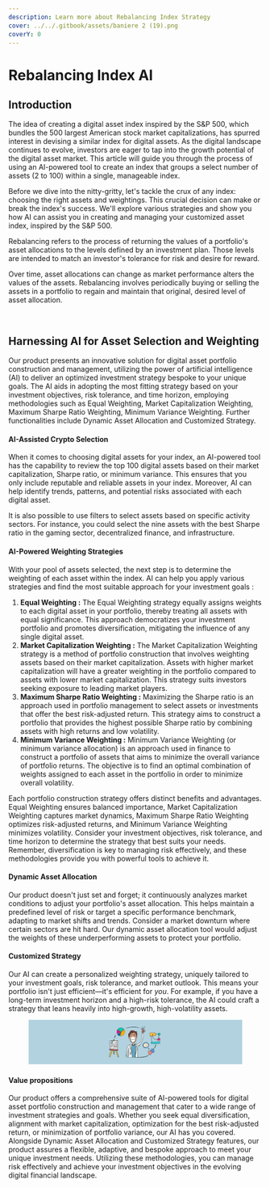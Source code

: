 ```yaml
---
description: Learn more about Rebalancing Index Strategy
cover: ../../.gitbook/assets/baniere 2 (19).png
coverY: 0
---
```


# Rebalancing Index AI

## Introduction

The idea of creating a digital asset index inspired by the S\&P 500, which bundles the 500 largest American stock market capitalizations, has spurred interest in devising a similar index for digital assets. As the digital landscape continues to evolve, investors are eager to tap into the growth potential of the digital asset market. This article will guide you through the process of using an AI-powered tool to create an index that groups a select number of assets (2 to 100) within a single, manageable index.

Before we dive into the nitty-gritty, let's tackle the crux of any index: choosing the right assets and weightings. This crucial decision can make or break the index's success. We'll explore various strategies and show you how AI can assist you in creating and managing your customized asset index, inspired by the S\&P 500.

Rebalancing refers to the process of returning the values of a portfolio's asset allocations to the levels defined by an investment plan. Those levels are intended to match an investor's tolerance for risk and desire for reward.

Over time, asset allocations can change as market performance alters the values of the assets. Rebalancing involves periodically buying or selling the assets in a portfolio to regain and maintain that original, desired level of asset allocation.

<figure><img src="https://www.investopedia.com/thmb/62S6DG2Ou6Btxi91FSVeoHY_D3I=/750x0/filters:no_upscale():max_bytes(150000):strip_icc():format(webp)/dotdash_Final_Equal_Weight_Apr_2020-01-6b2bdb8ccaf74b8d9170fafe5851d5df.jpg" alt=""><figcaption></figcaption></figure>

## Harnessing AI for Asset Selection and Weighting

Our product presents an innovative solution for digital asset portfolio construction and management, utilizing the power of artificial intelligence (AI) to deliver an optimized investment strategy bespoke to your unique goals. The AI aids in adopting the most fitting strategy based on your investment objectives, risk tolerance, and time horizon, employing methodologies such as Equal Weighting, Market Capitalization Weighting, Maximum Sharpe Ratio Weighting, Minimum Variance Weighting. Further functionalities include Dynamic Asset Allocation and Customized Strategy.

#### AI-Assisted Crypto Selection

When it comes to choosing digital assets for your index, an AI-powered tool has the capability to review the top 100 digital assets based on their market capitalization, Sharpe ratio, or minimum variance. This ensures that you only include reputable and reliable assets in your index. Moreover, AI can help identify trends, patterns, and potential risks associated with each digital asset.

It is also possible to use filters to select assets based on specific activity sectors. For instance, you could select the nine assets with the best Sharpe ratio in the gaming sector, decentralized finance, and infrastructure.

#### AI-Powered Weighting Strategies

With your pool of assets selected, the next step is to determine the weighting of each asset within the index. AI can help you apply various strategies and find the most suitable approach for your investment goals :

1. **Equal Weighting :** The Equal Weighting strategy equally assigns weights to each digital asset in your portfolio, thereby treating all assets with equal significance. This approach democratizes your investment portfolio and promotes diversification, mitigating the influence of any single digital asset.
2. **Market Capitalization Weighting :** The Market Capitalization Weighting strategy is a method of portfolio construction that involves weighting assets based on their market capitalization. Assets with higher market capitalization will have a greater weighting in the portfolio compared to assets with lower market capitalization. This strategy suits investors seeking exposure to leading market players.
3. **Maximum Sharpe Ratio Weighting :** Maximizing the Sharpe ratio is an approach used in portfolio management to select assets or investments that offer the best risk-adjusted return. This strategy aims to construct a portfolio that provides the highest possible Sharpe ratio by combining assets with high returns and low volatility.
4. **Minimum Variance Weighting :** Minimum Variance Weighting (or minimum variance allocation) is an approach used in finance to construct a portfolio of assets that aims to minimize the overall variance of portfolio returns. The objective is to find an optimal combination of weights assigned to each asset in the portfolio in order to minimize overall volatility.

Each portfolio construction strategy offers distinct benefits and advantages. Equal Weighting ensures balanced importance, Market Capitalization Weighting captures market dynamics, Maximum Sharpe Ratio Weighting optimizes risk-adjusted returns, and Minimum Variance Weighting minimizes volatility. Consider your investment objectives, risk tolerance, and time horizon to determine the strategy that best suits your needs. Remember, diversification is key to managing risk effectively, and these methodologies provide you with powerful tools to achieve it.

#### **Dynamic Asset Allocation**&#x20;

Our product doesn't just set and forget; it continuously analyzes market conditions to adjust your portfolio's asset allocation. This helps maintain a predefined level of risk or target a specific performance benchmark, adapting to market shifts and trends. Consider a market downturn where certain sectors are hit hard. Our dynamic asset allocation tool would adjust the weights of these underperforming assets to protect your portfolio.

#### **Customized Strategy**&#x20;

Our AI can create a personalized weighting strategy, uniquely tailored to your investment goals, risk tolerance, and market outlook. This means your portfolio isn't just efficient—it's efficient for _you_. For example, if you have a long-term investment horizon and a high-risk tolerance, the AI could craft a strategy that leans heavily into high-growth, high-volatility assets.

<figure><img src="../../.gitbook/assets/baniere 2 (33) (1) (1).png" alt=""><figcaption></figcaption></figure>

#### Value propositions&#x20;

Our product offers a comprehensive suite of AI-powered tools for digital asset portfolio construction and management that cater to a wide range of investment strategies and goals. Whether you seek equal diversification, alignment with market capitalization, optimization for the best risk-adjusted return, or minimization of portfolio variance, our AI has you covered. Alongside Dynamic Asset Allocation and Customized Strategy features, our product assures a flexible, adaptive, and bespoke approach to meet your unique investment needs. Utilizing these methodologies, you can manage risk effectively and achieve your investment objectives in the evolving digital financial landscape.

